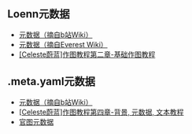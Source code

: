 ## Loenn元数据

* [元数据（摘自b站Wiki）](https://wiki.biligame.com/celeste/%E5%85%83%E6%95%B0%E6%8D%AE)
* [元数据（摘自Everest Wiki）](https://github.com/EverestAPI/Resources/wiki/Map-Metadata)
* [[Celeste蔚蓝]作图教程第二章-基础作图教程](https://www.bilibili.com/video/BV1ze411V7Yb/?t=126)

## .meta.yaml元数据

* [元数据（摘自b站Wiki）](https://wiki.biligame.com/celeste/%E5%85%83%E6%95%B0%E6%8D%AE#.meta.yaml_%E6%96%87%E4%BB%B6)
* [[Celeste蔚蓝]作图教程第四章-背景, 元数据, 文本教程](https://www.bilibili.com/video/BV1Av4y1D7a8/?t=149)
* [官图元数据](https://github.com/EverestAPI/Resources/wiki/Vanilla-Metadata)
